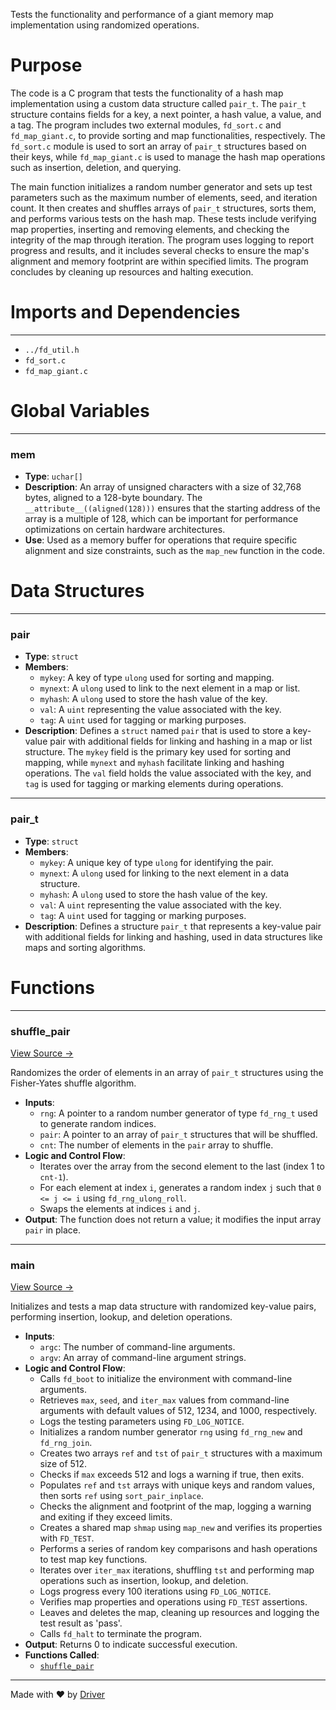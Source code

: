 <!--------------------------------------------------------------------------------->
<!-- IMPORTANT: This file is auto-generated by Driver (https://driver.ai). -------->
<!-- Manual edits may be overwritten on future commits. --------------------------->
<!--------------------------------------------------------------------------------->

Tests the functionality and performance of a giant memory map implementation using randomized operations.

# Purpose
The code is a C program that tests the functionality of a hash map implementation using a custom data structure called `pair_t`. The `pair_t` structure contains fields for a key, a next pointer, a hash value, a value, and a tag. The program includes two external modules, `fd_sort.c` and `fd_map_giant.c`, to provide sorting and map functionalities, respectively. The `fd_sort.c` module is used to sort an array of `pair_t` structures based on their keys, while `fd_map_giant.c` is used to manage the hash map operations such as insertion, deletion, and querying.

The main function initializes a random number generator and sets up test parameters such as the maximum number of elements, seed, and iteration count. It then creates and shuffles arrays of `pair_t` structures, sorts them, and performs various tests on the hash map. These tests include verifying map properties, inserting and removing elements, and checking the integrity of the map through iteration. The program uses logging to report progress and results, and it includes several checks to ensure the map's alignment and memory footprint are within specified limits. The program concludes by cleaning up resources and halting execution.
# Imports and Dependencies

---
- `../fd_util.h`
- `fd_sort.c`
- `fd_map_giant.c`


# Global Variables

---
### mem
- **Type**: ``uchar[]``
- **Description**: An array of unsigned characters with a size of 32,768 bytes, aligned to a 128-byte boundary. The `__attribute__((aligned(128)))` ensures that the starting address of the array is a multiple of 128, which can be important for performance optimizations on certain hardware architectures.
- **Use**: Used as a memory buffer for operations that require specific alignment and size constraints, such as the `map_new` function in the code.


# Data Structures

---
### pair
- **Type**: ``struct``
- **Members**:
    - `mykey`: A key of type `ulong` used for sorting and mapping.
    - `mynext`: A `ulong` used to link to the next element in a map or list.
    - `myhash`: A `ulong` used to store the hash value of the key.
    - `val`: A `uint` representing the value associated with the key.
    - `tag`: A `uint` used for tagging or marking purposes.
- **Description**: Defines a `struct` named `pair` that is used to store a key-value pair with additional fields for linking and hashing in a map or list structure. The `mykey` field is the primary key used for sorting and mapping, while `mynext` and `myhash` facilitate linking and hashing operations. The `val` field holds the value associated with the key, and `tag` is used for tagging or marking elements during operations.


---
### pair\_t
- **Type**: ``struct``
- **Members**:
    - `mykey`: A unique key of type `ulong` for identifying the pair.
    - `mynext`: A `ulong` used for linking to the next element in a data structure.
    - `myhash`: A `ulong` used to store the hash value of the key.
    - `val`: A `uint` representing the value associated with the key.
    - `tag`: A `uint` used for tagging or marking purposes.
- **Description**: Defines a structure `pair_t` that represents a key-value pair with additional fields for linking and hashing, used in data structures like maps and sorting algorithms.


# Functions

---
### shuffle\_pair<!-- {{#callable:shuffle_pair}} -->
[View Source →](<../../../../../src/util/tmpl/test_map_giant_mem.c#L26>)

Randomizes the order of elements in an array of `pair_t` structures using the Fisher-Yates shuffle algorithm.
- **Inputs**:
    - `rng`: A pointer to a random number generator of type `fd_rng_t` used to generate random indices.
    - `pair`: A pointer to an array of `pair_t` structures that will be shuffled.
    - `cnt`: The number of elements in the `pair` array to shuffle.
- **Logic and Control Flow**:
    - Iterates over the array from the second element to the last (index 1 to `cnt-1`).
    - For each element at index `i`, generates a random index `j` such that `0 <= j <= i` using `fd_rng_ulong_roll`.
    - Swaps the elements at indices `i` and `j`.
- **Output**: The function does not return a value; it modifies the input array `pair` in place.


---
### main<!-- {{#callable:main}} -->
[View Source →](<../../../../../src/util/tmpl/test_map_giant_mem.c#L38>)

Initializes and tests a map data structure with randomized key-value pairs, performing insertion, lookup, and deletion operations.
- **Inputs**:
    - `argc`: The number of command-line arguments.
    - `argv`: An array of command-line argument strings.
- **Logic and Control Flow**:
    - Calls `fd_boot` to initialize the environment with command-line arguments.
    - Retrieves `max`, `seed`, and `iter_max` values from command-line arguments with default values of 512, 1234, and 1000, respectively.
    - Logs the testing parameters using `FD_LOG_NOTICE`.
    - Initializes a random number generator `rng` using `fd_rng_new` and `fd_rng_join`.
    - Creates two arrays `ref` and `tst` of `pair_t` structures with a maximum size of 512.
    - Checks if `max` exceeds 512 and logs a warning if true, then exits.
    - Populates `ref` and `tst` arrays with unique keys and random values, then sorts `ref` using `sort_pair_inplace`.
    - Checks the alignment and footprint of the map, logging a warning and exiting if they exceed limits.
    - Creates a shared map `shmap` using `map_new` and verifies its properties with `FD_TEST`.
    - Performs a series of random key comparisons and hash operations to test map key functions.
    - Iterates over `iter_max` iterations, shuffling `tst` and performing map operations such as insertion, lookup, and deletion.
    - Logs progress every 100 iterations using `FD_LOG_NOTICE`.
    - Verifies map properties and operations using `FD_TEST` assertions.
    - Leaves and deletes the map, cleaning up resources and logging the test result as 'pass'.
    - Calls `fd_halt` to terminate the program.
- **Output**: Returns 0 to indicate successful execution.
- **Functions Called**:
    - [`shuffle_pair`](<#shuffle_pair>)



---
Made with ❤️ by [Driver](https://www.driver.ai/)